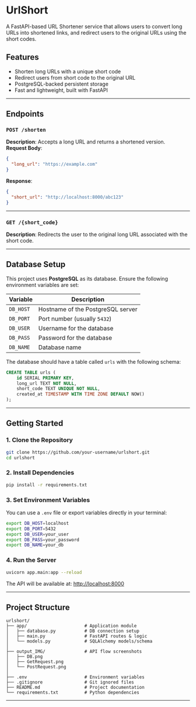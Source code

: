 # UrlShort 

A FastAPI-based URL Shortener service that allows users to convert long URLs into shortened links, and redirect users to the original URLs using the short codes.

## Features

- Shorten long URLs with a unique short code
- Redirect users from short code to the original URL
- PostgreSQL-backed persistent storage
- Fast and lightweight, built with FastAPI

---

## Endpoints

### `POST /shorten`

**Description**: Accepts a long URL and returns a shortened version.  
**Request Body**:
```json
{
  "long_url": "https://example.com"
}
```

**Response**:
```json
{
  "short_url": "http://localhost:8000/abc123"
}
```

---

### `GET /{short_code}`

**Description**: Redirects the user to the original long URL associated with the short code.

---

## Database Setup

This project uses **PostgreSQL** as its database. Ensure the following environment variables are set:

| Variable   | Description                          |
|------------|--------------------------------------|
| `DB_HOST`  | Hostname of the PostgreSQL server    |
| `DB_PORT`  | Port number (usually `5432`)         |
| `DB_USER`  | Username for the database            |
| `DB_PASS`  | Password for the database            |
| `DB_NAME`  | Database name                        |

The database should have a table called `urls` with the following schema:

```sql
CREATE TABLE urls (
    id SERIAL PRIMARY KEY,
    long_url TEXT NOT NULL,
    short_code TEXT UNIQUE NOT NULL,
    created_at TIMESTAMP WITH TIME ZONE DEFAULT NOW()
);
```

---

## Getting Started

### 1. Clone the Repository

```bash
git clone https://github.com/your-username/urlshort.git
cd urlshort
```

### 2. Install Dependencies

```bash
pip install -r requirements.txt
```

### 3. Set Environment Variables

You can use a `.env` file or export variables directly in your terminal:

```bash
export DB_HOST=localhost
export DB_PORT=5432
export DB_USER=your_user
export DB_PASS=your_password
export DB_NAME=your_db
```

### 4. Run the Server

```bash
uvicorn app.main:app --reload
```

The API will be available at: [http://localhost:8000](http://localhost:8000)

---

##  Project Structure

```
urlshort/
├── app/                      # Application module
│   ├── database.py           # DB connection setup
│   ├── main.py               # FastAPI routes & logic
│   └── models.py             # SQLAlchemy models/schema
│
├── output_IMG/               # API flow screenshots
│   ├── DB.png
│   ├── GetRequest.png
│   └── PostRequest.png
│
├── .env                      # Environment variables
├── .gitignore                # Git ignored files
├── README.md                 # Project documentation
└── requirements.txt          # Python dependencies
```

---
